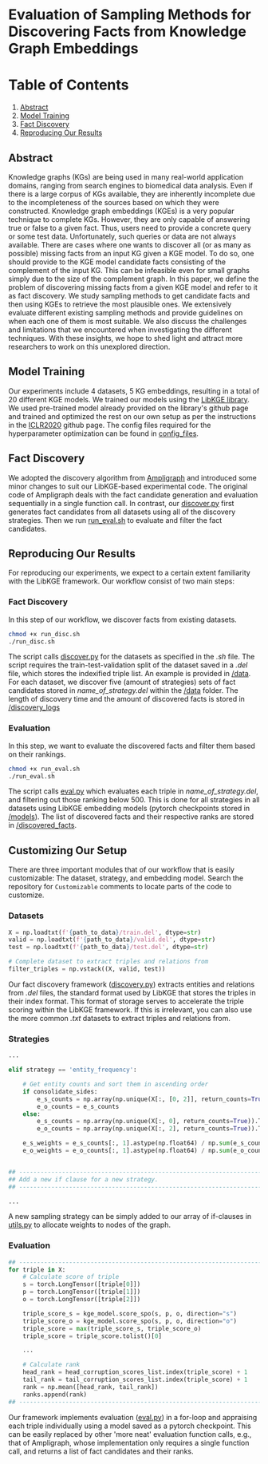 # Evaluation of Sampling Methods for Discovering Facts from Knowledge Graph Embeddings

# Table of Contents

1. [Abstract](#abstract)
2. [Model Training](#model-training)
3. [Fact Discovery](#fact-discovery)
4. [Reproducing Our Results](#reproducing-our-results)

## Abstract
Knowledge graphs (KGs) are being used in many real-world application domains, ranging from search engines to biomedical data analysis. Even if there is a large corpus of KGs available, they are inherently incomplete due to the incompleteness of the sources based on which they were constructed. Knowledge graph embeddings (KGEs) is a very popular technique to complete KGs. However, they are only capable of answering true or false to a given fact. Thus, users need to provide a concrete query or some test data. Unfortunately, such queries or data are not always available.  There are cases where one wants to discover all (or as many as possible) missing facts from an input KG given a KGE model.  To do so, one should provide to the KGE model candidate facts consisting of the complement of the input KG.  This can be infeasible even for small graphs simply due to the size of the complement graph. In this paper, we define the problem of discovering missing facts from a given KGE model and refer to it as fact discovery. We study sampling methods to get candidate facts and then using KGEs to retrieve the most plausible ones. We extensively evaluate different existing sampling methods and provide guidelines on when each one of them is most suitable. We also discuss the challenges and limitations that we encountered when investigating the different techniques. With these insights, we hope to shed light and attract more researchers to work on this unexplored direction.

## Model Training
Our experiments include 4 datasets, 5 KG embeddings, resulting in a total of 20 different KGE models. We trained our models using the [LibKGE library](https://github.com/uma-pi1/kge#results-and-pretrained-models). We used pre-trained model already provided on the library's github page and trained and optimized the rest on our own setup as per the instructions in the [ICLR2020](https://github.com/uma-pi1/kge-iclr20) github page. The config files required for the hyperparameter optimization can be found in [config_files](config_files/).

## Fact Discovery
We adopted the discovery algorithm from [Ampligraph](https://docs.ampligraph.org/en/1.4.0/generated/ampligraph.discovery.discover_facts.html) and introduced some minor changes to suit our LibKGE-based experimental code. The original code of Ampligraph deals with the fact candidate generation and evaluation sequentially in a single function call. In contrast, our [discover.py](scripts/discover.py) first generates fact candidates from all datasets using all of the discovery strategies. Then we run [run_eval.sh](scripts/run_eval.sh) to evaluate and filter the fact candidates.

## Reproducing Our Results
For reproducing our experiments, we expect to a certain extent familiarity with the LibKGE framework. Our workflow consist of two main steps:

### Fact Discovery
In this step of our workflow, we discover facts from existing datasets.

```sh
chmod +x run_disc.sh
./run_disc.sh
```

The script calls [discover.py](scripts/discover.py) for the datasets as specified in the *.sh* file. The script requires the train-test-validation split of the dataset saved in a *.del* file, which stores the indexified triple list. An example is provided in [/data](./data/). For each dataset, we discover five (amount of strategies) sets of fact candidates stored in *name_of_strategy.del* within the [/data](./data/) folder. The length of discovery time and the amount of discovered facts is stored in [/discovery_logs](./discovery_logs/)

### Evaluation
In this step, we want to evaluate the discovered facts and filter them based on their rankings.

```sh
chmod +x run_eval.sh
./run_eval.sh
```

The script calls [eval.py](scripts/eval.py) which evaluates each triple in *name_of_strategy.del*, and filtering out those ranking below 500. This is done for all strategies in all datasets using LibKGE embedding models (pytorch checkpoints stored in [/models](/models/)). The list of discovered facts and their respective ranks are stored in [/discovered_facts](/discovered_facts/).

## Customizing Our Setup
There are three important modules that of our workflow that is easily customizable: The dataset, strategy, and embedding model. Search the repository for `Customizable` comments to locate parts of the code to customize.

### Datasets
```python
X = np.loadtxt(f'{path_to_data}/train.del', dtype=str)
valid = np.loadtxt(f'{path_to_data}/valid.del', dtype=str)
test = np.loadtxt(f'{path_to_data}/test.del', dtype=str)

# Complete dataset to extract triples and relations from
filter_triples = np.vstack((X, valid, test)) 
```

Our fact discovery framework ([discovery.py](/scripts/discover.py)) extracts entities and relations from *.del* files, the standard format used by LibKGE that stores the triples in their index format. This format of storage serves to accelerate the triple scoring within the LibKGE framework. If this is irrelevant, you can also use the more common *.txt* datasets to extract triples and relations from.

### Strategies
```python
...

elif strategy == 'entity_frequency':

    # Get entity counts and sort them in ascending order
    if consolidate_sides:
        e_s_counts = np.array(np.unique(X[:, [0, 2]], return_counts=True)).T
        e_o_counts = e_s_counts
    else:
        e_s_counts = np.array(np.unique(X[:, 0], return_counts=True)).T
        e_o_counts = np.array(np.unique(X[:, 2], return_counts=True)).T

    e_s_weights = e_s_counts[:, 1].astype(np.float64) / np.sum(e_s_counts[:, 1].astype(np.float64))
    e_o_weights = e_o_counts[:, 1].astype(np.float64) / np.sum(e_o_counts[:, 1].astype(np.float64))


## --------------------------------------------------------------------------------
## Add a new if clause for a new strategy.
## --------------------------------------------------------------------------------

...
```
A new sampling strategy can be simply added to our array of if-clauses in [utils.py](/scripts/utils.py) to allocate weights to nodes of the graph.

### Evaluation
```python
## --------------------------------------------------------------------------------
for triple in X:
    # Calculate score of triple
    s = torch.LongTensor([triple[0]])
    p = torch.LongTensor([triple[1]]) 
    o = torch.LongTensor([triple[2]])

    triple_score_s = kge_model.score_spo(s, p, o, direction="s")
    triple_score_o = kge_model.score_spo(s, p, o, direction="o")
    triple_score = max(triple_score_s, triple_score_o)
    triple_score = triple_score.tolist()[0]

    ...

    # Calculate rank
    head_rank = head_corruption_scores_list.index(triple_score) + 1
    tail_rank = tail_corruption_scores_list.index(triple_score) + 1
    rank = np.mean([head_rank, tail_rank])
    ranks.append(rank)
## --------------------------------------------------------------------------------
```

Our framework implements evaluation ([eval.py](/scripts/eval.py)) in a for-loop and appraising each triple individually using a model saved as a pytorch checkpoint. This can be easily replaced by other 'more neat' evaluation function calls, e.g., that of Ampligraph, whose implementation only requires a single function call, and returns a list of fact candidates and their ranks.